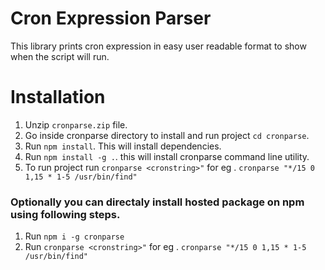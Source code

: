 
# Cron Expression Parser

This library prints cron expression in easy user readable format to show when the script will run.

# Installation 
1. Unzip `cronparse.zip` file.
2. Go inside cronparse directory to install and run project `cd cronparse`.
3. Run `npm install`. This will install dependencies.
4. Run `npm install -g .`. this will install cronparse command line utility.
5. To run project run `cronparse <cronstring>"`
    for eg . `cronparse "*/15 0 1,15 * 1-5 /usr/bin/find"`
    
### Optionally you can directaly install hosted package on npm using following steps.
1. Run `npm i -g cronparse`
2. Run `cronparse <cronstring>"`
    for eg . `cronparse "*/15 0 1,15 * 1-5 /usr/bin/find"`


